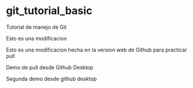 # git_tutorial_basic
Tutorial de manejo de Git


Esto es una modificacion

Esto es una modificacion hecha en la version web de Github para practicar pull

Demo de pull desde Github Desktop

Segunda demo desde github desktop